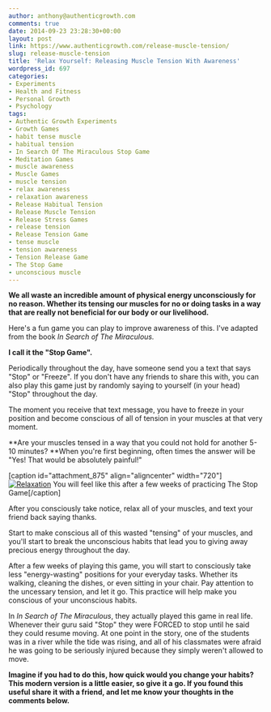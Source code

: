 ```yaml
---
author: anthony@authenticgrowth.com
comments: true
date: 2014-09-23 23:28:30+00:00
layout: post
link: https://www.authenticgrowth.com/release-muscle-tension/
slug: release-muscle-tension
title: 'Relax Yourself: Releasing Muscle Tension With Awareness'
wordpress_id: 697
categories:
- Experiments
- Health and Fitness
- Personal Growth
- Psychology
tags:
- Authentic Growth Experiments
- Growth Games
- habit tense muscle
- habitual tension
- In Search Of The Miraculous Stop Game
- Meditation Games
- muscle awareness
- Muscle Games
- muscle tension
- relax awareness
- relaxation awareness
- Release Habitual Tension
- Release Muscle Tension
- Release Stress Games
- release tension
- Release Tension Game
- tense muscle
- tension awareness
- Tension Release Game
- The Stop Game
- unconscious muscle
---
```


**We all waste an incredible amount of physical energy unconsciously for no reason. Whether its tensing our muscles for no or doing tasks in a way that are really not beneficial for our body or our livelihood.**

Here's a fun game you can play to improve awareness of this. I've adapted from the book _In Search of The Miraculous._

**I call it the "Stop Game".**

Periodically throughout the day, have someone send you a text that says "Stop" or "Freeze". If you don't have any friends to share this with, you can also play this game just by randomly saying to yourself (in your head) "Stop" throughout the day.

The moment you receive that text message, you have to freeze in your position and become conscious of all of tension in your muscles at that very moment.

**Are your muscles tensed in a way that you could not hold for another 5-10 minutes?
**When you're first beginning, often times the answer will be "Yes! That would be absolutely painful!"

[caption id="attachment_875" align="aligncenter" width="720"][![Relaxation](http://www.authenticgrowth.com/wp-content/uploads/2014/09/relaxation-in-water-1024x683.jpg)](http://www.authenticgrowth.com/wp-content/uploads/2014/09/relaxation-in-water.jpg) You will feel like this after a few weeks of practicing The Stop Game[/caption]

After you consciously take notice, relax all of your muscles, and text your friend back saying thanks.

Start to make conscious all of this wasted "tensing" of your muscles, and you'll start to break the unconscious habits that lead you to giving away precious energy throughout the day.

After a few weeks of playing this game, you will start to consciously take less "energy-wasting" positions for your everyday tasks. Whether its walking, cleaning the dishes, or even sitting in your chair. Pay attention to the uncessary tension, and let it go. This practice will help make you conscious of your unconscious habits.

In _In Search of The Miraculous_, they actually played this game in real life. Whenever their guru said "Stop" they were FORCED to stop until he said they could resume moving. At one point in the story, one of the students was in a river while the tide was rising, and all of his classmates were afraid he was going to be seriously injured because they simply weren't allowed to move.

**Imagine if you had to do this, how quick would you change your habits? This modern version is a little easier, so give it a go. If you found this useful share it with a friend, and let me know your thoughts in the comments below.**
